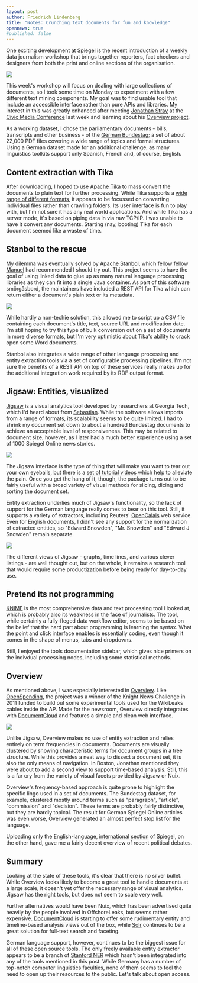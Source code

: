 ```yaml
---
layout: post
author: Friedrich Lindenberg
title: "Notes: Crunching text documents for fun and knowledge"
opennews: true
#published: false
---
```


One exciting development at [Spiegel](http://spiegel.de) is the
recent introduction of a weekly data journalism workshop that brings
together reporters, fact checkers and designers from both the print
and online sections of the organisation.

<img src="/assets/images/jigsaw_cluster.png" class="img-responsive">

This week's workshop will focus on dealing with large collections
of documents, so I took some time on Monday to experiment with a few
different text mining components. My goal was to find usable tool that
include an accessible interface rather than pure APIs and libraries.
My interest in this was greatly enhanced after meeting [Jonathan Stray](http://jonathanstray.com/) at the
[Civic Media Conference](http://civic.mit.edu/conference2013) last week and learning
about his [Overview project](https://www.overviewproject.org/).

As a working dataset, I chose the parliamentary documents - bills,
transcripts and other business - of the [German Bundestag](http://dipbt.bundestag.de/dip21.web/bt);
a set of about 22,000 PDF files covering a wide range of topics and formal
structures. Using a German dataset made for an additional challenge,
as many linguistics toolkits support only Spanish, French and, of
course, English. 


Content extraction with Tika
----------------------------

After downloading, I hoped to use [Apache Tika](http://tika.apache.org/)
to mass convert the documents to plain text for further processing. While Tika 
supports a [wide range of different formats](http://tika.apache.org/1.3/formats.html),
it appears to be focussed on converting individual files rather than
crawling folders. Its user interface is fun to play with, but I'm not sure it
has any real world applications. And while Tika has a server mode, it's based
on piping data in via raw TCP/IP. I was unable to have it convert any documents.
Starting (nay, booting) Tika for each document seemed like a waste of time.


Stanbol to the rescue
---------------------

My dilemma was eventually solved by [Apache Stanbol](http://stanbol.apache.org/), 
which fellow fellow [Manuel](http://jazzido.com/) had recommended I
should try out.
This project seems to have the goal of using linked data to glue up
as many natural language processing libraries as they can fit into a single
Java container. As part of this software smörgåsbord, the maintainers
have included a REST API for Tika which can return either
a document's plain text or its metadata.

<img src="/assets/images/stanbol.png" class="img-responsive">

While hardly a non-techie solution, this allowed me to script up a CSV
file containing each document's title, text, source URL and modification
date. I'm still hoping to try this type of bulk conversion out on a set
of documents in more diverse formats, but I'm very optimistic about
Tika's ability to crack open some Word documents.

Stanbol also integrates a wide range of other language processing and
entity extraction tools via a set of configurable processing pipelines.
I'm not sure the benefits of a REST API on top of these services really
makes up for the additional integration work required by its RDF output
format. 


Jigsaw: Entities, visualized
------

[Jigsaw](http://www.cc.gatech.edu/gvu/ii/jigsaw/) is a visual analytics tool 
developed by researchers at Georgia Tech, which I'd heard about from [Sebastian](http://www.icij.org/journalists/sebastian-mondial).
While the software allows imports from a range of formats, its scalability seems to 
be quite limited. I had to shrink my document set down to about a
hundred Bundestag documents to achieve an acceptable level of responsiveness.
This may be related to document size, however, as I later had a much better
experience using a set of 1000 Spiegel Online news stories.

<img src="/assets/images/jigsaw_grid.png" class="img-responsive">

The Jigsaw interface is the type of thing that will make you want to tear
out your own eyeballs, but there is a [set of tutorial videos](http://www.cc.gatech.edu/gvu/ii/jigsaw/tutorial/)
which help to alleviate the pain. Once you get the hang of it, though, the package
turns out to be fairly useful with a broad variety of visual methods for 
slicing, dicing and sorting the document set. 

Entity extraction underlies much of Jigsaw's functionality, so the lack of 
support for the German language really comes to bear on this tool. Still,
it supports a variety of extractors, including Reuters' [OpenCalais](http://www.opencalais.com/)
web service. Even for English documents, I didn't see any support for the normalization of 
extracted entities, so "Edward Snowden", "Mr. Snowden" and "Edward J Snowden"
remain separate.

<img src="/assets/images/jigsaw_timeline.png" class="img-responsive">

The different views of Jigsaw - graphs, time lines, and various clever listings -
are well thought out, but on the whole, it remains a research tool that would 
require some productization before being ready for day-to-day use. 


Pretend its not programming
-----

[KNIME](http://www.knime.org/) is the most comprehensive data and text
processing tool I looked at, which is probably also its weakness in the face of journalists. 
The tool, while certainly a fully-fleged data workflow editor, seems to be based
on the belief that the hard part about programming is learning the syntax. What the point
and click interface enables is essentially coding, even though it comes in the shape of
menus, tabs and dropdowns.

Still, I enjoyed the tools documentation sidebar, which gives nice primers on
the indivdual processing nodes, including some statistical methods. 


Overview
------

As mentioned above, I was especially interested in [Overview](https://www.overviewproject.org/).
Like [OpenSpending](http://openspending.org), the project was a winner of the Knight News Challenge
in 2011 funded to build out some experimental tools used for the WikiLeaks cables inside the AP. Made for the 
newsroom, Overview directly integrates with [DocumentCloud](https://www.documentcloud.org/)
and features a simple and clean web interface. 

<img src="/assets/images/overview_spint.png" class="img-responsive">

Unlike Jigsaw, Overview makes no use of entity extraction and relies entirely on term
frequencies in documents. Documents are visually clustered by showing characteristic terms
for document groups in a tree structure. While this provides a neat way to dissect a document
set, it is also the only means of navigation. In Boston, Jonathan mentioned they were about
to add a second view to support time-based analysis. Still, this is a far cry from the
variety of visual facets provided by Jigsaw or Nuix. 

Overview's frequency-based approach is quite prone to highlight the specific lingo
used in a set of documents. The Bundestag dataset, for example, clustered mostly around
terms such as "paragraph", "article", "commission" and "decision". These terms are probably
fairly distinctive, but they are hardly topical. The result for German Spiegel Online
articles was even worse, Overview generated an almost perfect stop list for the language. 

Uploading only the English-language, [international section](http://www.spiegel.de/international/)
of Spiegel, on the other hand, gave me a fairly decent overview of recent political debates. 


Summary
-------

Looking at the state of these tools, it's clear that there is no silver bullet. While
Overview looks likely to become a great tool to handle documents at a large scale, it
doesn't yet offer the necessary range of visual analytics. Jigsaw has the right tools, but does
not seem to scale very well. 

Further alternatives would have been Nuix, which has been advertised quite heavily by 
the people involved in OffshoreLeaks, but seems rather expensive.
[DocumentCloud](https://www.documentcloud.org/) is starting to
offer some rudimentary entity and timeline-based analysis views out of the box, while 
[Solr](http://lucene.apache.org/solr/) continues to be a great solution for full-text
search and faceting.

German language support, however, continues to be the biggest issue for all of these
open source tools. The only freely available entity extractor appears to be a branch of
[Stanford NER](http://www.nlpado.de/~sebastian/software/ner_german.shtml)
which hasn't been integrated into any of the tools mentioned in this post. 
While Germany has a number of top-notch computer linguistics faculties, none of them
seems to feel the need to open up their resources to the public. Let's talk about open
access.
